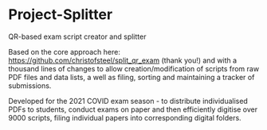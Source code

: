 # Project-Splitter
QR-based exam script creator and splitter

Based on the core approach here: https://github.com/christofsteel/split_qr_exam (thank you!) and with a thousand lines of changes to allow creation/modification of scripts from raw PDF files and data lists, a well as filing, sorting and maintaining a tracker of submissions.

Developed for the 2021 COVID exam season - to distribute individualised PDFs to students, conduct exams on paper and then efficiently digitise over 9000 scripts, filing individual papers into corresponding digital folders.
